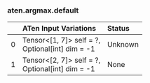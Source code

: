 ### aten.argmax.default
|    | ATen Input Variations                              | Status   |
|---:|:---------------------------------------------------|:---------|
|  0 | Tensor<[1, 7]> self = ?,<br>Optional[int] dim = -1 | Unknown  |
|  1 | Tensor<[2, 7]> self = ?,<br>Optional[int] dim = -1 | None     |


